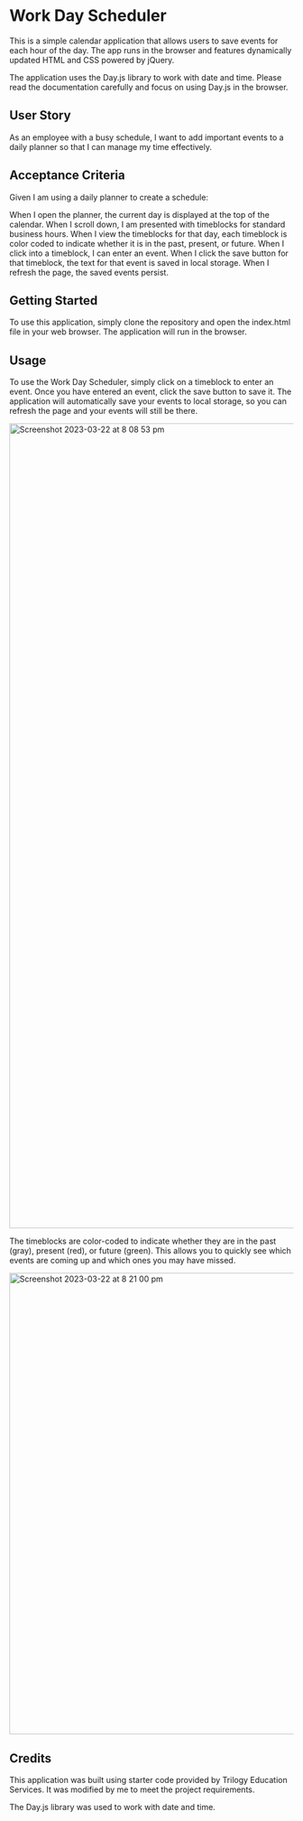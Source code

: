 # Work Day Scheduler

This is a simple calendar application that allows users to save events for each hour of the day. The app runs in the browser and features dynamically updated HTML and CSS powered by jQuery.

The application uses the Day.js library to work with date and time. Please read the documentation carefully and focus on using Day.js in the browser.

## User Story

As an employee with a busy schedule, I want to add important events to a daily planner so that I can manage my time effectively.


## Acceptance Criteria

Given I am using a daily planner to create a schedule:

When I open the planner, the current day is displayed at the top of the calendar.
When I scroll down, I am presented with timeblocks for standard business hours.
When I view the timeblocks for that day, each timeblock is color coded to indicate whether it is in the past, present, or future.
When I click into a timeblock, I can enter an event.
When I click the save button for that timeblock, the text for that event is saved in local storage.
When I refresh the page, the saved events persist.




## Getting Started

To use this application, simply clone the repository and open the index.html file in your web browser. The application will run in the browser.


## Usage

To use the Work Day Scheduler, simply click on a timeblock to enter an event. Once you have entered an event, click the save button to save it. The application will automatically save your events to local storage, so you can refresh the page and your events will still be there.

<img width="1425" alt="Screenshot 2023-03-22 at 8 08 53 pm" src="https://user-images.githubusercontent.com/124220654/226856973-dcb22c2a-8cba-4c7f-a829-25fb0ecccc10.png">


The timeblocks are color-coded to indicate whether they are in the past (gray), present (red), or future (green). This allows you to quickly see which events are coming up and which ones you may have missed.


<img width="817" alt="Screenshot 2023-03-22 at 8 21 00 pm" src="https://user-images.githubusercontent.com/124220654/226857874-2289235d-9acc-497b-b57b-3b03ff5f9ce7.png">


## Credits
This application was built using starter code provided by Trilogy Education Services. It was modified by me to meet the project requirements.

The Day.js library was used to work with date and time.

